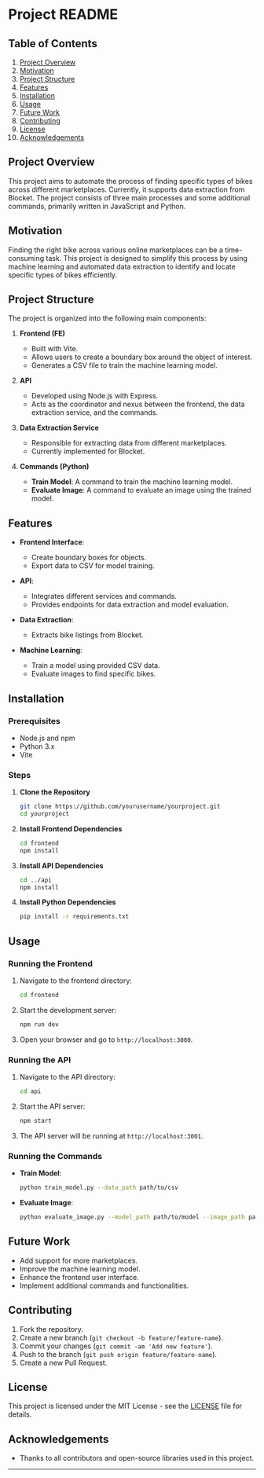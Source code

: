 # Project README

## Table of Contents

1. [Project Overview](#project-overview)
2. [Motivation](#motivation)
3. [Project Structure](#project-structure)
4. [Features](#features)
5. [Installation](#installation)
6. [Usage](#usage)
7. [Future Work](#future-work)
8. [Contributing](#contributing)
9. [License](#license)
10. [Acknowledgements](#acknowledgements)

## Project Overview

This project aims to automate the process of finding specific types of bikes across different marketplaces. Currently, it supports data extraction from Blocket. The project consists of three main processes and some additional commands, primarily written in JavaScript and Python.

## Motivation

Finding the right bike across various online marketplaces can be a time-consuming task. This project is designed to simplify this process by using machine learning and automated data extraction to identify and locate specific types of bikes efficiently.

## Project Structure

The project is organized into the following main components:

1. **Frontend (FE)**
    - Built with Vite.
    - Allows users to create a boundary box around the object of interest.
    - Generates a CSV file to train the machine learning model.

2. **API**
    - Developed using Node.js with Express.
    - Acts as the coordinator and nexus between the frontend, the data extraction service, and the commands.

3. **Data Extraction Service**
    - Responsible for extracting data from different marketplaces.
    - Currently implemented for Blocket.

4. **Commands (Python)**
    - **Train Model**: A command to train the machine learning model.
    - **Evaluate Image**: A command to evaluate an image using the trained model.

## Features

- **Frontend Interface**: 
  - Create boundary boxes for objects.
  - Export data to CSV for model training.

- **API**:
  - Integrates different services and commands.
  - Provides endpoints for data extraction and model evaluation.

- **Data Extraction**:
  - Extracts bike listings from Blocket.

- **Machine Learning**:
  - Train a model using provided CSV data.
  - Evaluate images to find specific bikes.

## Installation

### Prerequisites

- Node.js and npm
- Python 3.x
- Vite

### Steps

1. **Clone the Repository**
    ```sh
    git clone https://github.com/yourusername/yourproject.git
    cd yourproject
    ```

2. **Install Frontend Dependencies**
    ```sh
    cd frontend
    npm install
    ```

3. **Install API Dependencies**
    ```sh
    cd ../api
    npm install
    ```

4. **Install Python Dependencies**
    ```sh
    pip install -r requirements.txt
    ```

## Usage

### Running the Frontend

1. Navigate to the frontend directory:
    ```sh
    cd frontend
    ```

2. Start the development server:
    ```sh
    npm run dev
    ```

3. Open your browser and go to `http://localhost:3000`.

### Running the API

1. Navigate to the API directory:
    ```sh
    cd api
    ```

2. Start the API server:
    ```sh
    npm start
    ```

3. The API server will be running at `http://localhost:3001`.

### Running the Commands

- **Train Model**:
    ```sh
    python train_model.py --data_path path/to/csv
    ```

- **Evaluate Image**:
    ```sh
    python evaluate_image.py --model_path path/to/model --image_path path/to/image
    ```

## Future Work

- Add support for more marketplaces.
- Improve the machine learning model.
- Enhance the frontend user interface.
- Implement additional commands and functionalities.

## Contributing

1. Fork the repository.
2. Create a new branch (`git checkout -b feature/feature-name`).
3. Commit your changes (`git commit -am 'Add new feature'`).
4. Push to the branch (`git push origin feature/feature-name`).
5. Create a new Pull Request.

## License

This project is licensed under the MIT License - see the [LICENSE](LICENSE) file for details.

## Acknowledgements

- Thanks to all contributors and open-source libraries used in this project.

---
